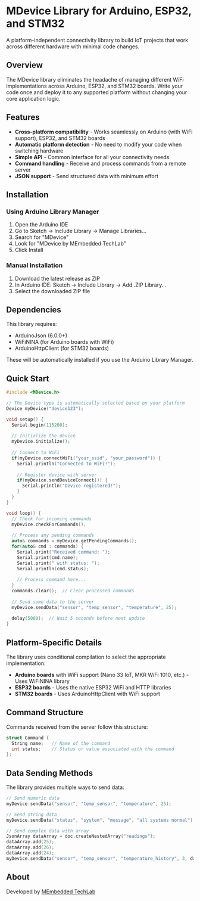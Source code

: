 # MDevice Library for Arduino, ESP32, and STM32

A platform-independent connectivity library to build IoT projects that work across different hardware with minimal code changes.

## Overview

The MDevice library eliminates the headache of managing different WiFi implementations across Arduino, ESP32, and STM32 boards. Write your code once and deploy it to any supported platform without changing your core application logic.

## Features

- **Cross-platform compatibility** - Works seamlessly on Arduino (with WiFi support), ESP32, and STM32 boards
- **Automatic platform detection** - No need to modify your code when switching hardware
- **Simple API** - Common interface for all your connectivity needs
- **Command handling** - Receive and process commands from a remote server
- **JSON support** - Send structured data with minimum effort

## Installation

### Using Arduino Library Manager

1. Open the Arduino IDE
2. Go to Sketch → Include Library → Manage Libraries...
3. Search for "MDevice"
4. Look for "MDevice by MEmbedded TechLab"
5. Click Install

### Manual Installation

1. Download the latest release as ZIP
2. In Arduino IDE: Sketch → Include Library → Add .ZIP Library...
3. Select the downloaded ZIP file

## Dependencies

This library requires:
- ArduinoJson (6.0.0+)
- WiFiNINA (for Arduino boards with WiFi)
- ArduinoHttpClient (for STM32 boards)

These will be automatically installed if you use the Arduino Library Manager.

## Quick Start

```cpp
#include <MDevice.h>

// The Device type is automatically selected based on your platform
Device myDevice("device123");

void setup() {
  Serial.begin(115200);
  
  // Initialize the device
  myDevice.initialize();
  
  // Connect to WiFi
  if(myDevice.connectWiFi("your_ssid", "your_password")) {
    Serial.println("Connected to WiFi!");
    
    // Register device with server
    if(myDevice.sendDeviceConnect()) {
      Serial.println("Device registered!");
    }
  }
}

void loop() {
  // Check for incoming commands
  myDevice.checkForCommands();
  
  // Process any pending commands
  auto& commands = myDevice.getPendingCommands();
  for(auto& cmd : commands) {
    Serial.print("Received command: ");
    Serial.print(cmd.name);
    Serial.print(" with status: ");
    Serial.println(cmd.status);
    
    // Process command here...
  }
  commands.clear();  // Clear processed commands
  
  // Send some data to the server
  myDevice.sendData("sensor", "temp_sensor", "temperature", 25);
  
  delay(5000);  // Wait 5 seconds before next update
}
```

## Platform-Specific Details

The library uses conditional compilation to select the appropriate implementation:

- **Arduino boards** with WiFi support (Nano 33 IoT, MKR WiFi 1010, etc.) - Uses WiFiNINA library
- **ESP32 boards** - Uses the native ESP32 WiFi and HTTP libraries
- **STM32 boards** - Uses ArduinoHttpClient with WiFi support

## Command Structure

Commands received from the server follow this structure:

```cpp
struct Command {
  String name;   // Name of the command
  int status;    // Status or value associated with the command
};
```

## Data Sending Methods

The library provides multiple ways to send data:

```cpp
// Send numeric data
myDevice.sendData("sensor", "temp_sensor", "temperature", 25);

// Send string data
myDevice.sendData("status", "system", "message", "all systems normal");

// Send complex data with array
JsonArray dataArray = doc.createNestedArray("readings");
dataArray.add(25);
dataArray.add(26);
dataArray.add(24);
myDevice.sendData("sensor", "temp_sensor", "temperature_history", 3, dataArray);
```

## About

Developed by [MEmbedded TechLab](https://github.com/MEmbeddedTLB) 